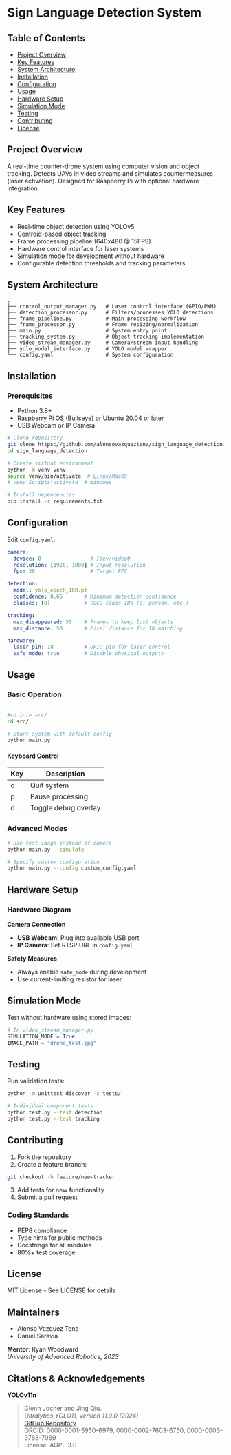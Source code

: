 # Sign Language Detection System

## Table of Contents
- [Project Overview](#project-overview)
- [Key Features](#key-features)
- [System Architecture](#system-architecture)
- [Installation](#installation)
- [Configuration](#configuration)
- [Usage](#usage)
- [Hardware Setup](#hardware-setup)
- [Simulation Mode](#simulation-mode)
- [Testing](#testing)
- [Contributing](#contributing)
- [License](#license)

## Project Overview
A real-time counter-drone system using computer vision and object tracking. Detects UAVs in video streams and simulates countermeasures (laser activation). Designed for Raspberry Pi with optional hardware integration.


## Key Features
- Real-time object detection using YOLOv5
- Centroid-based object tracking
- Frame processing pipeline (640x480 @ 15FPS)
- Hardware control interface for laser systems
- Simulation mode for development without hardware
- Configurable detection thresholds and tracking parameters

## System Architecture
```
.
├── control_output_manager.py   # Laser control interface (GPIO/PWM)
├── detection_processor.py      # Filters/processes YOLO detections
├── frame_pipeline.py           # Main processing workflow
├── frame_processor.py          # Frame resizing/normalization
├── main.py                     # System entry point
├── tracking_system.py          # Object tracking implementation
├── video_stream_manager.py     # Camera/stream input handling
├── yolo_model_interface.py     # YOLO model wrapper
└── config.yaml                 # System configuration
```

## Installation

### Prerequisites
- Python 3.8+
- Raspberry Pi OS (Bullseye) or Ubuntu 20.04 or later
- USB Webcam or IP Camera

```bash
# Clone repository
git clone https://github.com/alonsovazqueztena/sign_language_detection.git
cd sign_language_detection

# Create virtual environment
python -m venv venv
source venv/bin/activate  # Linux/MacOS
# venv\Scripts\activate  # Windows

# Install dependencies
pip install -r requirements.txt
```

## Configuration
Edit `config.yaml`:

```yaml
camera:
  device: 0                # /dev/video0
  resolution: [1920, 1080] # Input resolution
  fps: 30                  # Target FPS

detection:
  model: yolo_epoch_100.pt
  confidence: 0.65       # Minimum detection confidence
  classes: [0]           # COCO class IDs (0: person, etc.)

tracking:
  max_disappeared: 30    # Frames to keep lost objects
  max_distance: 50       # Pixel distance for ID matching

hardware:
  laser_pin: 18          # GPIO pin for laser control
  safe_mode: true        # Disable physical outputs
```

## Usage

### Basic Operation
```bash

#cd into src/
cd src/

# Start system with default config
python main.py
```

#### Keyboard Control
| Key | Description            |
|-----|------------------------|
| q   | Quit system            |
| p   | Pause processing       |
| d   | Toggle debug overlay   |

### Advanced Modes
```bash
# Use test image instead of camera
python main.py --simulate

# Specify custom configuration
python main.py --config custom_config.yaml
```

## Hardware Setup

### Hardware Diagram

**Camera Connection**
- **USB Webcam**: Plug into available USB port
- **IP Camera**: Set RTSP URL in `config.yaml`

<!-- **Laser Control**
- Connect laser module to GPIO 18
- Power: 5V PWM compatible laser diode -->

**Safety Measures**
- Always enable `safe_mode` during development
- Use current-limiting resistor for laser

## Simulation Mode
Test without hardware using stored images:

```python
# In video_stream_manager.py
SIMULATION_MODE = True
IMAGE_PATH = "drone_test.jpg"
```

## Testing
Run validation tests:

```bash
python -m unittest discover -s tests/

# Individual component tests
python test.py --test detection
python test.py --test tracking
```

## Contributing

1. Fork the repository
2. Create a feature branch:
```bash
git checkout -b feature/new-tracker
```
3. Add tests for new functionality
4. Submit a pull request

### Coding Standards
- PEP8 compliance
- Type hints for public methods
- Docstrings for all modules
- 80%+ test coverage

## License
MIT License - See LICENSE for details

## Maintainers
- Alonso Vazquez Tena  
- Daniel Saravia  

**Mentor**: Ryan Woodward  
*University of Advanced Robotics, 2023*

## Citations & Acknowledgements
**YOLOv11n**  
> Glenn Jocher and Jing Qiu.  
> *Ultralytics YOLO11, version 11.0.0 (2024)*  
> [GitHub Repository](https://github.com/ultralytics/ultralytics)  
> ORCID: 0000-0001-5950-6979, 0000-0002-7603-6750, 0000-0003-3783-7069  
> License: AGPL-3.0
